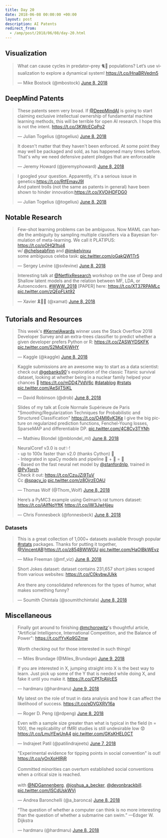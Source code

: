 ```yaml
---
title: Day 20
date: 2018-06-08 00:00:00 +00:00
layout: post
description: AI Patents
redirect_from:
  - /amp/post/2018/06/08/day-20.html
---
```


## Visualization
<amp-twitter width="400" height="400"
             layout="responsive"
             data-tweetid="1005095631226933252">
    <blockquote placeholder><p lang="en" dir="ltr">What can cause cycles in predator–prey 🐈🐁 populations? Let’s use visualization to explore a dynamical system! <a href="https://t.co/HnaBRVedm5">https://t.co/HnaBRVedm5</a></p>&mdash; Mike Bostock (@mbostock) <a href="https://twitter.com/mbostock/status/1005095631226933252?ref_src=twsrc%5Etfw">June 8, 2018</a></blockquote>
</amp-twitter>

## DeepMind Patents
<amp-twitter width="400" height="400"
             layout="responsive"
             data-tweetid="1005221484783169537">
    <blockquote placeholder><p lang="en" dir="ltr">These patents seem very broad. If <a href="https://twitter.com/DeepMindAI?ref_src=twsrc%5Etfw">@DeepMindAI</a> is going to start claiming exclusive intellectual ownership of fundamental machine learning methods, this will be terrible for open AI research. I hope this is not the intent. <a href="https://t.co/3KWcECqPo2">https://t.co/3KWcECqPo2</a></p>&mdash; Julian Togelius (@togelius) <a href="https://twitter.com/togelius/status/1005221484783169537?ref_src=twsrc%5Etfw">June 8, 2018</a></blockquote>
</amp-twitter>

<amp-twitter width="400" height="400"
             layout="responsive"
             data-tweetid="1005226087100497920">
    <blockquote placeholder><p lang="en" dir="ltr">It doesn&#39;t matter that they haven&#39;t been enforced. At some point they may well be packaged and sold, as has happened many times before. That&#39;s why we need defensive patent pledges that are enforceable</p>&mdash; Jeremy Howard (@jeremyphoward) <a href="https://twitter.com/jeremyphoward/status/1005226087100497920?ref_src=twsrc%5Etfw">June 8, 2018</a></blockquote>
</amp-twitter>

<amp-twitter width="400" height="400"
             layout="responsive"
             data-tweetid="1005232745835089920">
    <blockquote placeholder><p lang="en" dir="ltr">I googled your question. Apparently, it&#39;s a serious issue in genetics:<a href="https://t.co/RtfEmavJ9I">https://t.co/RtfEmavJ9I</a><br>And patent trolls (not the same as patents in general) have been shown to hinder innovation:<a href="https://t.co/XVOiHDFDG0">https://t.co/XVOiHDFDG0</a></p>&mdash; Julian Togelius (@togelius) <a href="https://twitter.com/togelius/status/1005232745835089920?ref_src=twsrc%5Etfw">June 8, 2018</a></blockquote>
</amp-twitter>

## Notable Research
<amp-twitter width="400" height="400"
             layout="responsive"
             data-tweetid="1005115554917564416">
    <blockquote placeholder><p lang="en" dir="ltr">Few-shot learning problems can be ambiguous. Now MAML can handle the ambiguity by sampling multiple classifiers via a Bayesian formulation of meta-learning. We call it PLATIPUS: <a href="https://t.co/oOHQl1tuj4">https://t.co/oOHQl1tuj4</a><br>w/ <a href="https://twitter.com/chelseabfinn?ref_src=twsrc%5Etfw">@chelseabfinn</a> and <a href="https://twitter.com/imkelvinxu?ref_src=twsrc%5Etfw">@imkelvinxu</a> <br>some ambiguous celeba task: <a href="https://t.co/oGakQW1Tr5">pic.twitter.com/oGakQW1Tr5</a></p>&mdash; Sergey Levine (@svlevine) <a href="https://twitter.com/svlevine/status/1005115554917564416?ref_src=twsrc%5Etfw">June 8, 2018</a></blockquote>
</amp-twitter>

<amp-twitter width="400" height="400"
             layout="responsive"
             data-tweetid="1005142773169655808">
    <blockquote placeholder><p lang="en" dir="ltr">Interesting talk at <a href="https://twitter.com/NetflixResearch?ref_src=twsrc%5Etfw">@NetflixResearch</a> workshop on the use of Deep and Shallow latent models and the relation between MF, LDA, or Autoencoders. <a href="https://twitter.com/hashtag/WWW_2018?src=hash&amp;ref_src=twsrc%5Etfw">#WWW_2018</a> [PAPER] here: <a href="https://t.co/XT37RPAMLc">https://t.co/XT37RPAMLc</a> <a href="https://t.co/zQEpFLkt92">pic.twitter.com/zQEpFLkt92</a></p>&mdash; Xavier 🎗🤖🏃 (@xamat) <a href="https://twitter.com/xamat/status/1005142773169655808?ref_src=twsrc%5Etfw">June 8, 2018</a></blockquote>
</amp-twitter>

## Tutorials and Resources
<amp-twitter width="400" height="400"
             layout="responsive"
             data-tweetid="1005159891592458245">
    <blockquote placeholder><p lang="en" dir="ltr">This week&#39;s <a href="https://twitter.com/hashtag/KernelAwards?src=hash&amp;ref_src=twsrc%5Etfw">#KernelAwards</a> winner uses the Stack Overflow 2018 Developer Survey and an extra-trees classifier to predict whether a given developer prefers Python or R: <a href="https://t.co/ZASWYDSKFK">https://t.co/ZASWYDSKFK</a> <a href="https://t.co/S2MqEKjWHY">pic.twitter.com/S2MqEKjWHY</a></p>&mdash; Kaggle (@kaggle) <a href="https://twitter.com/kaggle/status/1005159891592458245?ref_src=twsrc%5Etfw">June 8, 2018</a></blockquote>
</amp-twitter>

<amp-twitter width="400" height="400"
             layout="responsive"
             data-tweetid="1005104506319900673">
    <blockquote placeholder><p lang="en" dir="ltr">Kaggle submissions are an awesome way to start as a data scientist: check out <a href="https://twitter.com/gebanks90?ref_src=twsrc%5Etfw">@gebanks90</a>&#39;s exploration of the classic Titanic survival dataset, looking at whether being in a nuclear family helped your chances 🚢 <a href="https://t.co/mDD47VdV6c">https://t.co/mDD47VdV6c</a> <a href="https://twitter.com/hashtag/datablog?src=hash&amp;ref_src=twsrc%5Etfw">#datablog</a> <a href="https://twitter.com/hashtag/rstats?src=hash&amp;ref_src=twsrc%5Etfw">#rstats</a> <a href="https://t.co/AeSjlT5iKL">pic.twitter.com/AeSjlT5iKL</a></p>&mdash; David Robinson (@drob) <a href="https://twitter.com/drob/status/1005104506319900673?ref_src=twsrc%5Etfw">June 8, 2018</a></blockquote>
</amp-twitter>

<amp-twitter width="400" height="400"
             layout="responsive"
             data-tweetid="1005106462270611457">
    <blockquote placeholder><p lang="en" dir="ltr">Slides of my talk at École Normale Supérieure de Paris &quot;Smoothing/Regularization Techniques for Probabilistic and Structured Classification&quot; <a href="https://t.co/O4MI6vK3Ke">https://t.co/O4MI6vK3Ke</a> I give the big picture on regularized prediction functions, Fenchel-Young losses, SparseMAP and differentiable DP. <a href="https://t.co/4C8Cv3TYNh">pic.twitter.com/4C8Cv3TYNh</a></p>&mdash; Mathieu Blondel (@mblondel_ml) <a href="https://twitter.com/mblondel_ml/status/1005106462270611457?ref_src=twsrc%5Etfw">June 8, 2018</a></blockquote>
</amp-twitter>

<amp-twitter width="400" height="400"
             layout="responsive"
             data-tweetid="1005063758002163712">
    <blockquote placeholder><p lang="en" dir="ltr">NeuralCoref v3.0 is out✨!<br>- up to 100x faster than v2.0 (thanks Cython) 🚀<br>- Integrated in spaCy models and pipeline 🤗 + 💫 = 💙<br>- Based on the fast neural net model by <a href="https://twitter.com/stanfordnlp?ref_src=twsrc%5Etfw">@stanfordnlp</a>, trained in <a href="https://twitter.com/PyTorch?ref_src=twsrc%5Etfw">@PyTorch</a><br>Check it out: <a href="https://t.co/CzuJZi9TuV">https://t.co/CzuJZi9TuV</a><br>Cc <a href="https://twitter.com/spacy_io?ref_src=twsrc%5Etfw">@spacy_io</a> <a href="https://t.co/z8OjrzEOAU">pic.twitter.com/z8OjrzEOAU</a></p>&mdash; Thomas Wolf (@Thom_Wolf) <a href="https://twitter.com/Thom_Wolf/status/1005063758002163712?ref_src=twsrc%5Etfw">June 8, 2018</a></blockquote>
</amp-twitter>

<amp-twitter width="400" height="400"
             layout="responsive"
             data-tweetid="1005210464975015938">
    <blockquote placeholder><p lang="en" dir="ltr">Here’s a PyMC3 example using Gelman’s rat tumors dataset: <a href="https://t.co/jAIfNqYftK">https://t.co/jAIfNqYftK</a> <a href="https://t.co/iW3JwHjjeu">https://t.co/iW3JwHjjeu</a></p>&mdash; Chris Fonnesbeck (@fonnesbeck) <a href="https://twitter.com/fonnesbeck/status/1005210464975015938?ref_src=twsrc%5Etfw">June 8, 2018</a></blockquote>
</amp-twitter>

### Datasets
<amp-twitter width="400" height="400"
             layout="responsive"
             data-tweetid="1004954297962917891">
    <blockquote placeholder><p lang="en" dir="ltr">This is a great collection of 1,000+ datasets available through popular <a href="https://twitter.com/hashtag/rstats?src=hash&amp;ref_src=twsrc%5Etfw">#rstats</a> packages. Thanks for putting it together, <a href="https://twitter.com/VincentAB?ref_src=twsrc%5Etfw">@VincentAB</a>!<a href="https://t.co/z854BWlWGU">https://t.co/z854BWlWGU</a> <a href="https://t.co/HaOIBkWEvz">pic.twitter.com/HaOIBkWEvz</a></p>&mdash; Mike Freeman (@mf_viz) <a href="https://twitter.com/mf_viz/status/1004954297962917891?ref_src=twsrc%5Etfw">June 8, 2018</a></blockquote>
</amp-twitter>

<amp-twitter width="400" height="400"
             layout="responsive"
             data-tweetid="1005147805701193728">
    <blockquote placeholder><p lang="en" dir="ltr">Short Jokes dataset: dataset contains 231,657 short jokes scraped from various websites: <a href="https://t.co/C0kvbwJUkk">https://t.co/C0kvbwJUkk</a><br><br>Are there any consolidated references for the types of humor, what makes something funny?</p>&mdash; Soumith Chintala (@soumithchintala) <a href="https://twitter.com/soumithchintala/status/1005147805701193728?ref_src=twsrc%5Etfw">June 8, 2018</a></blockquote>
</amp-twitter>

## Miscellaneous
<amp-twitter width="400" height="400"
             layout="responsive"
             data-tweetid="1005307236208533504">
    <blockquote placeholder><p lang="en" dir="ltr">Finally got around to finishing <a href="https://twitter.com/mchorowitz?ref_src=twsrc%5Etfw">@mchorowitz</a>&#39;s thoughtful article, &quot;Artificial Intelligence, International Competition, and the Balance of Power&quot;: <a href="https://t.co/fYvKq9GZmw">https://t.co/fYvKq9GZmw</a><br><br>Worth checking out for those interested in such things!</p>&mdash; Miles Brundage (@Miles_Brundage) <a href="https://twitter.com/Miles_Brundage/status/1005307236208533504?ref_src=twsrc%5Etfw">June 9, 2018</a></blockquote>
</amp-twitter>

<amp-twitter width="400" height="400"
             layout="responsive"
             data-tweetid="1005247199037419520">
    <blockquote placeholder><p lang="en" dir="ltr">If you are interested in X, jumping straight into X is the best way to learn. Just pick up some of the Y that is needed while doing X, and fake it until you make it. <a href="https://t.co/CPf7cAVcES">https://t.co/CPf7cAVcES</a></p>&mdash; hardmaru (@hardmaru) <a href="https://twitter.com/hardmaru/status/1005247199037419520?ref_src=twsrc%5Etfw">June 9, 2018</a></blockquote>
</amp-twitter>

<amp-twitter width="400" height="400"
             layout="responsive"
             data-tweetid="1005064809690193921">
    <blockquote placeholder><p lang="en" dir="ltr">My latest on the role of trust in data analysis and how it can affect the likelihood of success. <a href="https://t.co/eDVGXRV16a">https://t.co/eDVGXRV16a</a></p>&mdash; Roger D. Peng (@rdpeng) <a href="https://twitter.com/rdpeng/status/1005064809690193921?ref_src=twsrc%5Etfw">June 8, 2018</a></blockquote>
</amp-twitter>

<amp-twitter width="400" height="400"
             layout="responsive"
             data-tweetid="1004730816683966464">
    <blockquote placeholder><p lang="en" dir="ltr">Even with a sample size greater than what is typical in the field (n = 100), the replicability of fMRI studies is still undesirable low 😟<a href="https://t.co/LmuYEwUnA4">https://t.co/LmuYEwUnA4</a> <a href="https://t.co/GKsKHEL0CT">pic.twitter.com/GKsKHEL0CT</a></p>&mdash; Indrajeet Patil (@patilindrajeets) <a href="https://twitter.com/patilindrajeets/status/1004730816683966464?ref_src=twsrc%5Etfw">June 7, 2018</a></blockquote>
</amp-twitter>

<amp-twitter width="400" height="400"
             layout="responsive"
             data-tweetid="1004979279401226240">
    <blockquote placeholder><p lang="en" dir="ltr">&quot;Experimental evidence for tipping points in social convention&quot; is out! <a href="https://t.co/yOnXoHIRjR">https://t.co/yOnXoHIRjR</a> <br><br>Committed minorities can overturn established social conventions when a critical size is reached. <br><br>with <a href="https://twitter.com/NDGannenberg?ref_src=twsrc%5Etfw">@NDGannenberg</a>, <a href="https://twitter.com/joshua_a_becker?ref_src=twsrc%5Etfw">@joshua_a_becker</a>, <a href="https://twitter.com/devonbrackbill?ref_src=twsrc%5Etfw">@devonbrackbill</a>. <a href="https://t.co/lSCdUskWVj">pic.twitter.com/lSCdUskWVj</a></p>&mdash; Andrea Baronchelli (@a_baronca) <a href="https://twitter.com/a_baronca/status/1004979279401226240?ref_src=twsrc%5Etfw">June 8, 2018</a></blockquote>
</amp-twitter>

<amp-twitter width="400" height="400"
             layout="responsive"
             data-tweetid="1005179997651210240">
    <blockquote placeholder><p lang="en" dir="ltr">“The question of whether a computer can think is no more interesting than the question of whether a submarine can swim.” —Edsger W. Dijkstra</p>&mdash; hardmaru (@hardmaru) <a href="https://twitter.com/hardmaru/status/1005179997651210240?ref_src=twsrc%5Etfw">June 8, 2018</a></blockquote>
</amp-twitter>
